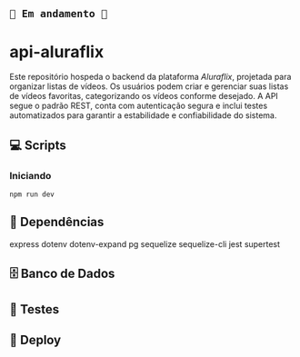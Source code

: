 ## `🚧 Em andamento 🚧`

# api-aluraflix

Este repositório hospeda o backend da plataforma _Aluraflix_, projetada para organizar listas de vídeos. Os usuários podem criar e gerenciar suas listas de vídeos favoritas, categorizando os vídeos conforme desejado.
A API segue o padrão REST, conta com autenticação segura e inclui testes automatizados para garantir a estabilidade e confiabilidade do sistema.

## 💻 Scripts

### Iniciando

    npm run dev

## 🧩 Dependências

express
dotenv
dotenv-expand
pg
sequelize
sequelize-cli
jest
supertest

## 🗄️ Banco de Dados

## 🧪 Testes

## 🚀 Deploy
